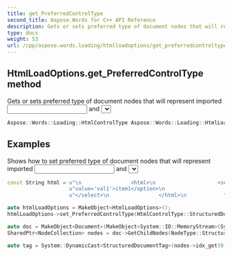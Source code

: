 ```yaml
---
title: get_PreferredControlType
second_title: Aspose.Words for C++ API Reference
description: Gets or sets preferred type of document nodes that will represent imported <input> and <select> elements. Default value is FormField. 
type: docs
weight: 53
url: /cpp/aspose.words.loading/htmlloadoptions/get_preferredcontroltype/
---
```

## HtmlLoadOptions.get_PreferredControlType method


Gets or sets preferred type of document nodes that will represent imported <input> and <select> elements. Default value is **FormField**.

```cpp
Aspose::Words::Loading::HtmlControlType Aspose::Words::Loading::HtmlLoadOptions::get_PreferredControlType() const
```


## Examples




Shows how to set preferred type of document nodes that will represent imported <input> and <select> elements. 
```cpp
const String html = u"\n                <html>\n                    <select name='ComboBox' size='1'>\n                        <option "
                    u"value='val1'>item1</option>\n                        <option value='val2'></option>                        \n                    "
                    u"</select>\n                </html>\n            ";

auto htmlLoadOptions = MakeObject<HtmlLoadOptions>();
htmlLoadOptions->set_PreferredControlType(HtmlControlType::StructuredDocumentTag);

auto doc = MakeObject<Document>(MakeObject<System::IO::MemoryStream>(System::Text::Encoding::get_UTF8()->GetBytes(html)), htmlLoadOptions);
SharedPtr<NodeCollection> nodes = doc->GetChildNodes(NodeType::StructuredDocumentTag, true);

auto tag = System::DynamicCast<StructuredDocumentTag>(nodes->idx_get(0));
```

